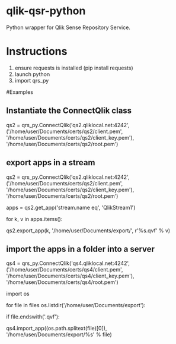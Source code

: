 # qlik-qsr-python
Python wrapper for Qlik Sense Repository Service.

# Instructions
1. ensure requests is installed (pip install requests)
2. launch python
3. import qrs_py

#Examples

## Instantiate the ConnectQlik class

qs2 = qrs_py.ConnectQlik('qs2.qliklocal.net:4242', ('/home/user/Documents/certs/qs2/client.pem', '/home/user/Documents/certs/qs2/client_key.pem'), '/home/user/Documents/certs/qs2/root.pem')

## export apps in a stream

qs2 = qrs_py.ConnectQlik('qs2.qliklocal.net:4242', ('/home/user/Documents/certs/qs2/client.pem', '/home/user/Documents/certs/qs2/client_key.pem'), '/home/user/Documents/certs/qs2/root.pem')

apps = qs2.get_app('stream.name eq', 'QlikStream1')

for k, v in apps.items():

  qs2.export_app(k, '/home/user/Documents/export/', r'%s.qvf' % v)
  

## import the apps in a folder into a server

qs4 = qrs_py.ConnectQlik('qs4.qliklocal.net:4242', ('/home/user/Documents/certs/qs4/client.pem', '/home/user/Documents/certs/qs4/client_key.pem'), '/home/user/Documents/certs/qs4/root.pem')

import os

for file in files os.listdir('/home/user/Documents/export'):

  if file.endswith('.qvf'):

   qs4.import_app((os.path.splitext(file)[0]), '/home/user/Documents/export/%s' % file)


